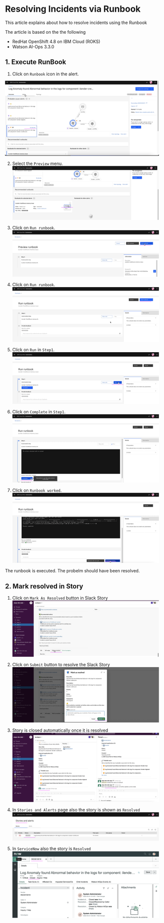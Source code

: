 # Resolving Incidents via Runbook

This article explains about how to resolve incidents using the Runbook

The article is based on the the following

- RedHat OpenShift 4.8 on IBM Cloud (ROKS)
- Watson AI-Ops 3.3.0

## 1. Execute RunBook 

1. Click on `Runbook` icon in the alert.

![Story Viewer](./images/webconsole/i-31.png)

2. Select the `Preview` menu.
![Story Viewer](./images/webconsole/i-51.png)

3. Click on `Run runbook`.
![Story Viewer](./images/webconsole/i-52.png)

4. Click on `Run runbook`.
![Story Viewer](./images/webconsole/i-53.png)

5. Click on `Run` in `Step1`.
![Story Viewer](./images/webconsole/i-55.png)

6. Click on `Complete` in `Step1`.
![Story Viewer](./images/webconsole/i-56.png)

7. Click on `Runbook worked`.
![Story Viewer](./images/webconsole/i-57.png)

The runbook is executed. The probelm should have been resolved.

## 2. Mark resolved in Story

1. Click on  `Mark As Resolved` button in Slack Story
![Slack Story](./images/resolve/i-01.png)

2. Click on  `Submit` button to resolve the Slack Story
![Slack Story](./images/resolve/i-02.png)

3. Story is closed automatically once it is resolved
![Slack Story](./images/resolve/i-03.png)

4. In `Stories and Alerts` page also the story is shown as `Resolved`
![Slack Story](./images/resolve/i-04.png)

5. In `ServiceNow` also the story is `Resolved`
![Slack Story](./images/resolve/i-05.png)
